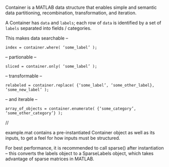 Container is a MATLAB data structure that enables simple and semantic data partitioning, recombination, transformation, and iteration.

A Container has `data` and `labels`; each row of `data` is identified by a set of `labels` separated into fields / categories.

This makes data searchable – 

~~~~
index = container.where( ‘some_label’ );
~~~~

– partionable –

~~~~
sliced = container.only( ‘some_label’ );
~~~~

– transformable –

~~~~
relabeled = container.replace( {‘some_label’, ‘some_other_label}, ‘some_new_label’ );
~~~~

– and iterable –

~~~~
array_of_objects = container.enumerate( {‘some_category’, ‘some_other_category’} );
~~~~

//

example.mat contains a pre-instantiated Container object as well as its inputs, to get a feel for how inputs must be structured.

For best performance, it is recommended to call sparse() after instantiation – this converts the labels object to a SparseLabels object, which takes advantage of sparse matrices in MATLAB.